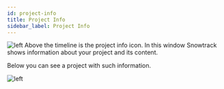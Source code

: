 ```yaml
---
id: project-info
title: Project Info
sidebar_label: Project Info
---
```



<div className="block">

![left](/img/project-info-icon.png) Above the timeline is the project info  <span className="project-info-icon" /> icon.
In this window Snowtrack shows information about your project and its content.
</div>

Below you can see a project with such information.

![left](/img/project-info.png)
